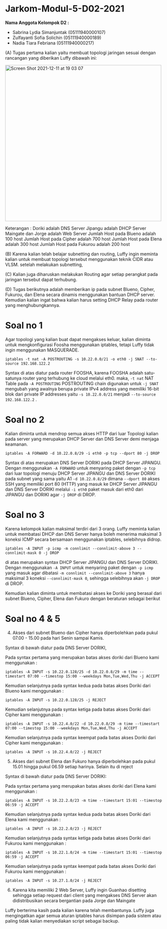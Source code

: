 # Jarkom-Modul-5-D02-2021

**Nama Anggota Kelompok D2 :**
- Sabrina Lydia Simanjuntak (05111940000107)
- Zulfayanti Sofia Solichin (05111940000189)
- Nadia Tiara Febriana (05111940000217)

(A) Tugas pertama kalian yaitu membuat topologi jaringan sesuai dengan rancangan yang diberikan Luffy dibawah ini:

<img width="499" alt="Screen Shot 2021-12-11 at 19 03 07" src="https://user-images.githubusercontent.com/72669398/145675908-767385f8-49ed-495e-8a73-6b0891bbb90c.png">

Keterangan : 	Doriki adalah DNS Server
		Jipangu adalah DHCP Server
		Maingate dan Jorge adalah Web Server
		Jumlah Host pada Blueno adalah 100 host
		Jumlah Host pada Cipher adalah 700 host
		Jumlah Host pada Elena adalah 300 host
		Jumlah Host pada Fukurou adalah 200 host

(B) Karena kalian telah belajar subnetting dan routing, Luffy ingin meminta kalian untuk membuat topologi tersebut menggunakan teknik CIDR atau VLSM. setelah melakukan subnetting, 

(C) Kalian juga diharuskan melakukan Routing agar setiap perangkat pada jaringan tersebut dapat terhubung.

(D) Tugas berikutnya adalah memberikan ip pada subnet Blueno, Cipher, Fukurou, dan Elena secara dinamis menggunakan bantuan DHCP server. Kemudian kalian ingat bahwa kalian harus setting DHCP Relay pada router yang menghubungkannya.

# Soal no 1
Agar topologi yang kalian buat dapat mengakses keluar, kalian diminta untuk mengkonfigurasi Foosha menggunakan iptables, tetapi Luffy tidak ingin menggunakan MASQUERADE.

```
iptables -t nat -A POSTROUTING -s 10.22.0.0/21 -o eth0 -j SNAT --to-source 192.168.122.2
```
Syntax di atas diatur pada router FOOSHA, karena FOOSHA adalah satu-satunya router yang terhubung ke cloud melalui eth0. maka, `-t nat` NAT Table pada `-A POSTROUTING` POSTROUTING chain digunakan untuk `-j SNAT` mengubah yang awalnya berupa private IPv4 address yang memiliki 16-bit blok dari private IP addresses yaitu `-s 10.22.0.0/21` menjadi `--to-source 192.168.122.2` .

# Soal no 2
Kalian diminta untuk mendrop semua akses HTTP dari luar Topologi kalian pada server yang merupakan DHCP Server dan DNS Server demi menjaga keamanan.

```
iptables -A FORWARD -d 10.22.0.8/29 -i eth0 -p tcp --dport 80 -j DROP
```

Syntax di atas merupakan DNS Server DORIKI pada DHCP Server JIPANGU. Dengan menggunakan `-A FORWARD` untuk menyaring paket dengan `-p tcp` dari luar topologi menuju DHCP Server JIPANGU dan DNS Server DORIKI pada subnet yang sama yaitu A1 `-d 10.22.0.8/29` dimana `--dport 80` akses SSH yang memiliki port 80 (HTTP) yang masuk ke DHCP Server JIPANGU dan DNS Server DORIKI melalui `-i eth0` paket masuk dari eth0 dari JIPANGU dan DORIKI agar `-j DROP` di DROP.


# Soal no 3
Karena kelompok kalian maksimal terdiri dari 3 orang. Luffy meminta kalian untuk membatasi DHCP dan DNS Server hanya boleh menerima maksimal 3 koneksi ICMP secara bersamaan menggunakan iptables, selebihnya didrop.

```
iptables -A INPUT -p icmp -m connlimit --connlimit-above 3 --connlimit-mask 0 -j DROP
```
di atas merupakan syntax DHCP Server JIPANGU dan DNS Server DORIKI. Dengan menggunakan `-A INPUT`  untuk menyaring paket dengan `-p icmp` yang masuk agar dibatasi `-m connlimit --connlimit-above 3` hanya maksimal 3 koneksi `--connlimit-mask 0`, sehingga selebihnya akan `-j DROP` di DROP.


Kemudian kalian diminta untuk membatasi akses ke Doriki yang berasal dari subnet Blueno, Cipher, Elena dan Fukuro dengan beraturan sebagai berikut

# Soal no 4 & 5
4. Akses dari subnet Blueno dan Cipher hanya diperbolehkan pada pukul 07.00 - 15.00 pada hari Senin sampai Kamis.

Syntax di bawah diatur pada DNS Server DORIKI,

Pada syntax pertama yang merupakan batas akses doriki dari Blueno kami menggunakan : 
```
iptables -A INPUT -s 10.22.0.128/25 -d 10.22.0.8/29 -m time --timestart 07:00 --timestop 15:00 --weekdays Mon,Tue,Wed,Thu -j ACCEPT
```

Kemudian selanjutnya pada syntax kedua pada batas akses Doriki dari Blueno kami menggunakan : 
```
iptables -A INPUT -s 10.22.0.128/25 -j REJECT
```

Kemudian selanjutnya pada syntax ketiga pada batas akses Doriki dari Cipher kami menggunakan : 
```
iptables -A INPUT -s 10.22.4.0/22 -d 10.22.0.8/29 -m time --timestart 07:00 --timestop 15:00 --weekdays Mon,Tue,Wed,Thu -j ACCEPT
```

Kemudian selanjutnya pada syntax keempat pada batas akses Doriki dari Cipher kami menggunakan : 
```
iptables -A INPUT -s 10.22.4.0/22 -j REJECT
```

5. Akses dari subnet Elena dan Fukuro hanya diperbolehkan pada pukul 15.01 hingga pukul 06.59 setiap harinya.
Selain itu di reject

Syntax di bawah diatur pada DNS Server DORIKI:

Pada syntax pertama yang merupakan batas akses doriki dari Elena kami menggunakan : 
```
iptables -A INPUT -s 10.22.2.0/23 -m time --timestart 15:01 --timestop 06:59 -j ACCEPT
```

Kemudian selanjutnya pada syntax kedua pada batas akses Doriki dari Elena kami menggunakan : 
```
iptables -A INPUT -s 10.22.2.0/23 -j REJECT
```

Kemudian selanjutnya pada syntax ketiga pada batas akses Doriki dari Fukurou kami menggunakan : 
```
iptables -A INPUT -s 10.22.1.0/24 -m time --timestart 15:01 --timestop 06:59 -j ACCEPT
```

Kemudian selanjutnya pada syntax keempat pada batas akses Doriki dari Fukurou kami menggunakan : 
```
iptables -A INPUT -s 10.27.1.0/24 -j REJECT
```

6. Karena kita memiliki 2 Web Server, Luffy ingin Guanhao disetting sehingga setiap request dari client yang mengakses DNS Server akan didistribusikan secara bergantian pada Jorge dan Maingate

Luffy berterima kasih pada kalian karena telah membantunya. Luffy juga mengingatkan agar semua aturan iptables harus disimpan pada sistem atau paling tidak kalian menyediakan script sebagai backup.

